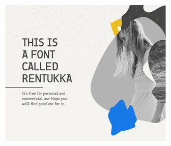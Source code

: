 ![Preview of Rentukka](https://github.com/fridaysyckness/Adobe-Font/blob/master/fonts/Rentukka/preview/Rentukka-free-font.jpg)
